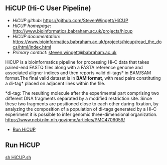 HiCUP (Hi-C User Pipeline)
--------------------------
- *HiCUP github*: https://github.com/StevenWingett/HiCUP
- *HiCUP homepage*: http://www.bioinformatics.babraham.ac.uk/projects/hicup 
- *HiCUP documentation*: https://www.bioinformatics.babraham.ac.uk/projects/hicup/read_the_docs/html/index.html 
- *Primary contact*: steven.wingett@babraham.ac.uk

HiCUP is a bioinformatics pipeline for processing Hi-C data that takes paired-end FASTQ files along with a FASTA reference genome and associated aligner indices and then reports valid di-tags* in BAM/SAM format.The final valid dataset is in **BAM format**, with read pairs constituting a di-tag* placed on adjacent lines within the file.


*di-tag: The resulting molecule after the experimental part comprising two different DNA fragments separated by a modified restriction site. Since these two fragments are positioned close to each other during fixation, by analyzing the composition of a population of di-tags generated by a Hi-C experiment it is possible to infer genomic three-dimensional organization. https://www.ncbi.nlm.nih.gov/pmc/articles/PMC4706059/

- [Run HiCUP](#Run-Hicup)







## Run HiCUP

[sh HiCUP.sh](HiCUP.sh)
